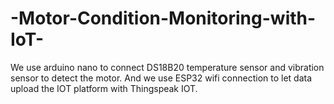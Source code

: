 # -Motor-Condition-Monitoring-with-IoT-
We use arduino nano to connect DS18B20 temperature sensor and  vibration sensor to detect the motor.
And we use ESP32 wifi connection to let data upload the IOT platform with Thingspeak IOT.
